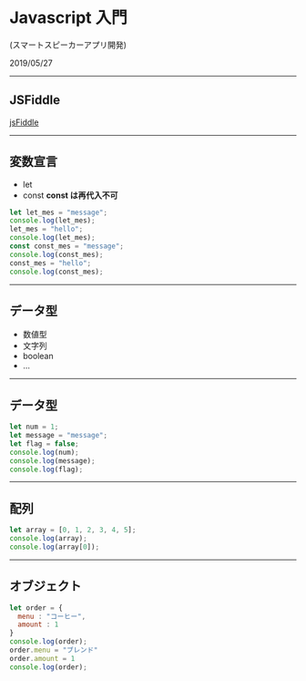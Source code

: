# Javascript 入門

(スマートスピーカーアプリ開発)

2019/05/27

---

## JSFiddle

[jsFiddle](https://jsfiddle.net/)

---

## 変数宣言

- let
- const **const は再代入不可**

```javascript
let let_mes = "message";
console.log(let_mes);
let_mes = "hello";
console.log(let_mes);
const const_mes = "message";
console.log(const_mes);
const_mes = "hello";
console.log(const_mes);
```

---

## データ型

- 数値型
- 文字列
- boolean
- ...

---

## データ型

```javascript
let num = 1;
let message = "message";
let flag = false;
console.log(num);
console.log(message);
console.log(flag);
```

---

## 配列

```javascript
let array = [0, 1, 2, 3, 4, 5];
console.log(array);
console.log(array[0]);
```

---

## オブジェクト

```javascript
let order = {
  menu : "コーヒー",
  amount : 1
}
console.log(order);
order.menu = "ブレンド"
order.amount = 1
console.log(order);
```
